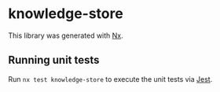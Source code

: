 # knowledge-store

This library was generated with [Nx](https://nx.dev).

## Running unit tests

Run `nx test knowledge-store` to execute the unit tests via [Jest](https://jestjs.io).

